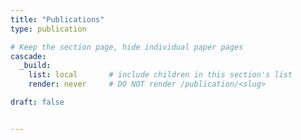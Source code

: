 ```yaml
---
title: "Publications"
type: publication

# Keep the section page, hide individual paper pages
cascade:
  _build:
    list: local       # include children in this section's list
    render: never     # DO NOT render /publication/<slug>

draft: false


---
```

